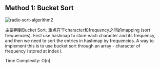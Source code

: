 ## Method 1: Bucket Sort

![radix-sort-algorithm2](https://github.com/MaiJi97/Leetcode/assets/106039830/4e008347-b909-4f56-8312-409b1a84e9b9.png)

主要用到Bucket Sort, 重点在于character和frequency之间的mapping (sort frequencies). First use hashmap to store each character and its frequency, and then we need to sort the entries in hashmap by frequencies. A way to implement this is to use bucket sort through an array - character of frequency i stored at index i.

Time Complexity: O(n)
